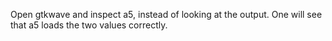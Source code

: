 Open gtkwave and inspect a5, instead of looking at the output.
One will see that a5 loads the two values correctly.
